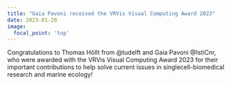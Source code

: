 ```yaml
---
title: "Gaia Pavoni received the VRVis Visual Computing Award 2023"
date: 2023-01-20
image:
  focal_point: 'top'
---
```


Congratulations to Thomas Höllt from @tudelft and Gaia Pavoni @IstiCnr, who were awarded with the VRVis Visual Computing Award 2023 for their important contributions to help solve current issues in singlecell-biomedical research and marine ecology!
